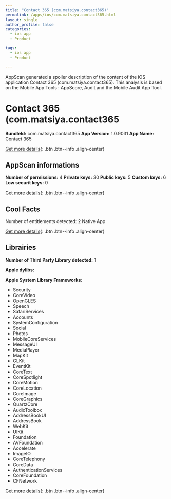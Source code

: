 ```yaml
---
title: "Contact 365 (com.matsiya.contact365)"
permalink: /apps/ios/com.matsiya.contact365.html
layout: single
author_profile: false
categories: 
  - ios app 
  - Product 

tags: 
  - ios app 
  - Product 

---
```

AppScan generated a spoiler description of the content of the iOS application Contact 365 (com.matsiya.contact365). This analysis is based on the Mobile App Tools : AppScore, Audit and the Mobile Audit App Tool.

# Contact 365 (com.matsiya.contact365

**BundleId:** com.matsiya.contact365
**App Version:** 1.0.9031
**App Name:** Contact 365


[Get more details](/pricing.html){: .btn .btn--info .align-center}  
  
## AppScan informations 

**Number of permissions:** 4
**Private keys:** 30
**Public keys:** 5
**Custom keys:** 6
**Low securit keys:** 0
  
[Get more details](/pricing.html){: .btn .btn--info .align-center}

## Cool Facts

Number of entitlements detected: 2
Native App
  
[Get more details](/pricing.html){: .btn .btn--info .align-center}

## Librairies 
**Number of Third Party Library detected:** 1

**Apple dylibs:**


**Apple System Library Frameworks:**
- Security
- CoreVideo
- OpenGLES
- Speech
- SafariServices
- Accounts
- SystemConfiguration
- Social
- Photos
- MobileCoreServices
- MessageUI
- MediaPlayer
- MapKit
- GLKit
- EventKit
- CoreText
- CoreSpotlight
- CoreMotion
- CoreLocation
- CoreImage
- CoreGraphics
- QuartzCore
- AudioToolbox
- AddressBookUI
- AddressBook
- WebKit
- UIKit
- Foundation
- AVFoundation
- Accelerate
- ImageIO
- CoreTelephony
- CoreData
- AuthenticationServices
- CoreFoundation
- CFNetwork


  
[Get more details](/pricing.html){: .btn .btn--info .align-center}

